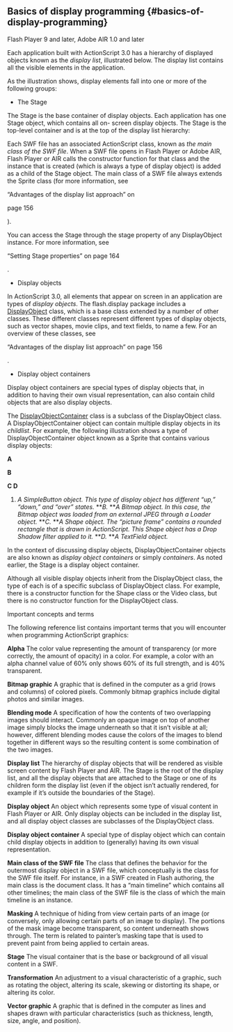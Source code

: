 ## Basics of display programming {#basics-of-display-programming}

Flash Player 9 and later, Adobe AIR 1.0 and later

Each application built with ActionScript 3.0 has a hierarchy of displayed objects known as the _display list_, illustrated below. The display list contains all the visible elements in the application.

As the illustration shows, display elements fall into one or more of the following groups:

*   The Stage

The Stage is the base container of display objects. Each application has one Stage object, which contains all on- screen display objects. The Stage is the top-level container and is at the top of the display list hierarchy:

Each SWF file has an associated ActionScript class, known as _the main class of the SWF file_. When a SWF file opens in Flash Player or Adobe AIR, Flash Player or AIR calls the constructor function for that class and the instance that is created (which is always a type of display object) is added as a child of the Stage object. The main class of a SWF file always extends the Sprite class (for more information, see

“Advantages of the display list approach” on

page 156

).

You can access the Stage through the stage property of any DisplayObject instance. For more information, see

“Setting Stage properties” on page 164

.

*   Display objects

In ActionScript 3.0, all elements that appear on screen in an application are types of _display objects_. The flash.display package includes a [DisplayObject](http://help.adobe.com/en_US/FlashPlatform/reference/actionscript/3/flash/display/DisplayObject.html) class, which is a base class extended by a number of other classes. These different classes represent different types of display objects, such as vector shapes, movie clips, and text fields, to name a few. For an overview of these classes, see

“Advantages of the display list approach” on page 156

.

*   Display object containers

Display object containers are special types of display objects that, in addition to having their own visual representation, can also contain child objects that are also display objects.

The [DisplayObjectContainer](http://help.adobe.com/en_US/FlashPlatform/reference/actionscript/3/flash/display/DisplayObjectContainer.html) class is a subclass of the DisplayObject class. A DisplayObjectContainer object can contain multiple display objects in its _childlist_. For example, the following illustration shows a type of DisplayObjectContainer object known as a Sprite that contains various display objects:

**A**

**B**

**C D**

1.  _A SimpleButton object. This type of display object has different “up,” “down,” and “over” states._ **_B._ **_A Bitmap object. In this case, the Bitmap object was loaded from an external JPEG through a Loader object._ **_C._ **_A Shape object. The “picture frame” contains a rounded rectangle that is drawn in ActionScript. This Shape object has a Drop Shadow filter applied to it._ **_D._ **_A TextField object._

In the context of discussing display objects, DisplayObjectContainer objects are also known as _display object containers_ or simply _containers_. As noted earlier, the Stage is a display object container.

Although all visible display objects inherit from the DisplayObject class, the type of each is of a specific subclass of DisplayObject class. For example, there is a constructor function for the Shape class or the Video class, but there is no constructor function for the DisplayObject class.

Important concepts and terms

The following reference list contains important terms that you will encounter when programming ActionScript graphics:

**Alpha** The color value representing the amount of transparency (or more correctly, the amount of opacity) in a color. For example, a color with an alpha channel value of 60% only shows 60% of its full strength, and is 40% transparent.

**Bitmap graphic** A graphic that is defined in the computer as a grid (rows and columns) of colored pixels. Commonly bitmap graphics include digital photos and similar images.

**Blending mode** A specification of how the contents of two overlapping images should interact. Commonly an opaque image on top of another image simply blocks the image underneath so that it isn’t visible at all; however, different blending modes cause the colors of the images to blend together in different ways so the resulting content is some combination of the two images.

**Display list** The hierarchy of display objects that will be rendered as visible screen content by Flash Player and AIR. The Stage is the root of the display list, and all the display objects that are attached to the Stage or one of its children form the display list (even if the object isn’t actually rendered, for example if it’s outside the boundaries of the Stage).

**Display object** An object which represents some type of visual content in Flash Player or AIR. Only display objects can be included in the display list, and all display object classes are subclasses of the DisplayObject class.

**Display object container** A special type of display object which can contain child display objects in addition to (generally) having its own visual representation.

**Main class of the SWF file** The class that defines the behavior for the outermost display object in a SWF file, which conceptually is the class for the SWF file itself. For instance, in a SWF created in Flash authoring, the main class is the document class. It has a “main timeline” which contains all other timelines; the main class of the SWF file is the class of which the main timeline is an instance.

**Masking** A technique of hiding from view certain parts of an image (or conversely, only allowing certain parts of an image to display). The portions of the mask image become transparent, so content underneath shows through. The term is related to painter’s masking tape that is used to prevent paint from being applied to certain areas.

**Stage** The visual container that is the base or background of all visual content in a SWF.

**Transformation** An adjustment to a visual characteristic of a graphic, such as rotating the object, altering its scale, skewing or distorting its shape, or altering its color.

**Vector graphic** A graphic that is defined in the computer as lines and shapes drawn with particular characteristics (such as thickness, length, size, angle, and position).